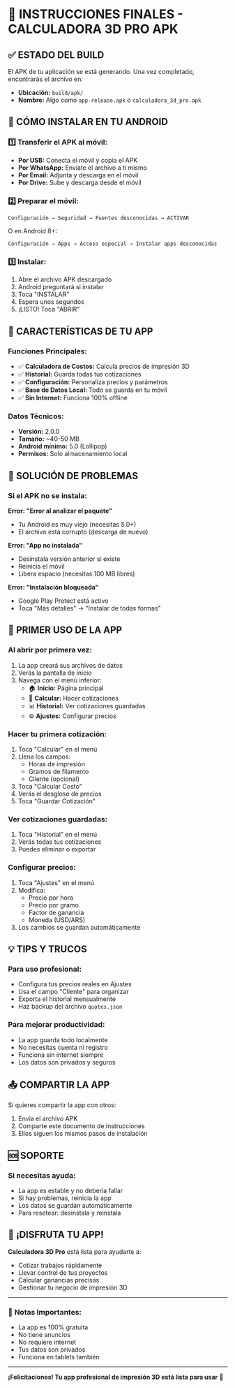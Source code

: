 # 🎉 INSTRUCCIONES FINALES - CALCULADORA 3D PRO APK

## ✅ ESTADO DEL BUILD

El APK de tu aplicación se está generando. Una vez completado, encontrarás el archivo en:
- **Ubicación:** `build/apk/`
- **Nombre:** Algo como `app-release.apk` o `calculadora_3d_pro.apk`

## 📱 CÓMO INSTALAR EN TU ANDROID

### 1️⃣ **Transferir el APK al móvil:**
- **Por USB:** Conecta el móvil y copia el APK
- **Por WhatsApp:** Envíate el archivo a ti mismo
- **Por Email:** Adjunta y descarga en el móvil
- **Por Drive:** Sube y descarga desde el móvil

### 2️⃣ **Preparar el móvil:**
```
Configuración → Seguridad → Fuentes desconocidas → ACTIVAR
```
O en Android 8+:
```
Configuración → Apps → Acceso especial → Instalar apps desconocidas
```

### 3️⃣ **Instalar:**
1. Abre el archivo APK descargado
2. Android preguntará si instalar
3. Toca "INSTALAR"
4. Espera unos segundos
5. ¡LISTO! Toca "ABRIR"

## 🚀 CARACTERÍSTICAS DE TU APP

### **Funciones Principales:**
- ✅ **Calculadora de Costos:** Calcula precios de impresión 3D
- ✅ **Historial:** Guarda todas tus cotizaciones
- ✅ **Configuración:** Personaliza precios y parámetros
- ✅ **Base de Datos Local:** Todo se guarda en tu móvil
- ✅ **Sin Internet:** Funciona 100% offline

### **Datos Técnicos:**
- **Versión:** 2.0.0
- **Tamaño:** ~40-50 MB
- **Android mínimo:** 5.0 (Lollipop)
- **Permisos:** Solo almacenamiento local

## 🔧 SOLUCIÓN DE PROBLEMAS

### **Si el APK no se instala:**

**Error: "Error al analizar el paquete"**
- Tu Android es muy viejo (necesitas 5.0+)
- El archivo está corrupto (descarga de nuevo)

**Error: "App no instalada"**
- Desinstala versión anterior si existe
- Reinicia el móvil
- Libera espacio (necesitas 100 MB libres)

**Error: "Instalación bloqueada"**
- Google Play Protect está activo
- Toca "Más detalles" → "Instalar de todas formas"

## 📲 PRIMER USO DE LA APP

### **Al abrir por primera vez:**
1. La app creará sus archivos de datos
2. Verás la pantalla de inicio
3. Navega con el menú inferior:
   - 🏠 **Inicio:** Página principal
   - 🧮 **Calcular:** Hacer cotizaciones
   - 📊 **Historial:** Ver cotizaciones guardadas
   - ⚙️ **Ajustes:** Configurar precios

### **Hacer tu primera cotización:**
1. Toca "Calcular" en el menú
2. Llena los campos:
   - Horas de impresión
   - Gramos de filamento
   - Cliente (opcional)
3. Toca "Calcular Costo"
4. Verás el desglose de precios
5. Toca "Guardar Cotización"

### **Ver cotizaciones guardadas:**
1. Toca "Historial" en el menú
2. Verás todas tus cotizaciones
3. Puedes eliminar o exportar

### **Configurar precios:**
1. Toca "Ajustes" en el menú
2. Modifica:
   - Precio por hora
   - Precio por gramo
   - Factor de ganancia
   - Moneda (USD/ARS)
3. Los cambios se guardan automáticamente

## 💡 TIPS Y TRUCOS

### **Para uso profesional:**
- Configura tus precios reales en Ajustes
- Usa el campo "Cliente" para organizar
- Exporta el historial mensualmente
- Haz backup del archivo `quotes.json`

### **Para mejorar productividad:**
- La app guarda todo localmente
- No necesitas cuenta ni registro
- Funciona sin internet siempre
- Los datos son privados y seguros

## 📤 COMPARTIR LA APP

Si quieres compartir la app con otros:
1. Envía el archivo APK
2. Comparte este documento de instrucciones
3. Ellos siguen los mismos pasos de instalación

## 🆘 SOPORTE

### **Si necesitas ayuda:**
- La app es estable y no debería fallar
- Si hay problemas, reinicia la app
- Los datos se guardan automáticamente
- Para resetear: desinstala y reinstala

## 🎊 ¡DISFRUTA TU APP!

**Calculadora 3D Pro** está lista para ayudarte a:
- Cotizar trabajos rápidamente
- Llevar control de tus proyectos
- Calcular ganancias precisas
- Gestionar tu negocio de impresión 3D

---

### 📌 **Notas Importantes:**
- La app es 100% gratuita
- No tiene anuncios
- No requiere internet
- Tus datos son privados
- Funciona en tablets también

---

**¡Felicitaciones! Tu app profesional de impresión 3D está lista para usar** 🚀
